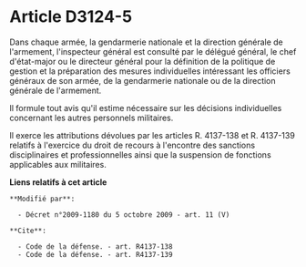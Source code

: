 # Article D3124-5

Dans chaque armée, la gendarmerie nationale et la direction générale de l'armement, l'inspecteur général est consulté par le
délégué général, le chef d'état-major ou le directeur général pour la définition de la politique de gestion et la préparation
des mesures individuelles intéressant les officiers généraux de son armée, de la gendarmerie nationale ou de la direction
générale de l'armement. 

Il formule tout avis qu'il estime nécessaire sur les décisions individuelles concernant les autres personnels militaires. 

Il exerce les attributions dévolues par les articles R. 4137-138 et R. 4137-139 relatifs à l'exercice du droit de recours à
l'encontre des sanctions disciplinaires et professionnelles ainsi que la suspension de fonctions applicables aux militaires.

**Liens relatifs à cet article**

	**Modifié par**:

	  - Décret n°2009-1180 du 5 octobre 2009 - art. 11 (V)

	**Cite**:

	  - Code de la défense. - art. R4137-138
	  - Code de la défense. - art. R4137-139
